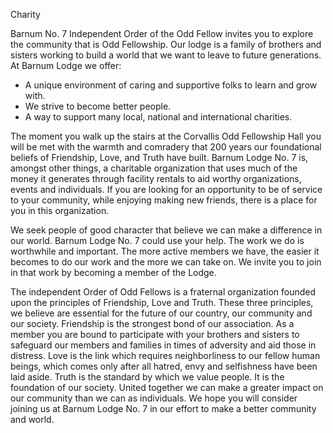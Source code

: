 Charity

 Barnum No. 7 Independent Order of the Odd Fellow invites you to explore the community that is Odd Fellowship. Our lodge is a family of brothers and sisters working to build a world that we want to leave to future generations.
At Barnum Lodge we offer:
* A unique environment of caring and supportive folks to learn and grow with.
* We strive to become better people.
* A way to support many local, national and international charities.

The moment you walk up the stairs at the Corvallis Odd Fellowship Hall you will be met with the warmth and comradery that 200 years our foundational beliefs of Friendship, Love, and Truth have built. Barnum Lodge No. 7 is, amongst other things, a charitable organization that uses much of the money it generates through facility rentals to aid worthy organizations, events and individuals. If you are looking for an opportunity to be of service to your community, while enjoying making new friends, there is a place for you in this organization.

We seek people of good character that believe we can make a difference in our world.  Barnum Lodge No. 7 could use your help. The work we do is worthwhile and important. The more active members we have, the easier it becomes to do our work and the more we can take on. We invite you to join in that work by becoming a member of the Lodge.  

The independent Order of Odd Fellows is a fraternal organization founded upon the principles of Friendship, Love and Truth. These three principles, we believe are essential for the future of our country, our community and our society. Friendship is the strongest bond of our association. As a member you are bound to participate with your brothers and sisters to safeguard our members and families in times of adversity and aid those in distress. Love is the link which requires neighborliness to our fellow human beings, which comes only after all hatred, envy and selfishness have been laid aside. Truth is the standard by which we value people. It is the foundation of our society. United together we can make a greater impact on our community than we can as individuals. We hope you will consider joining us at Barnum Lodge No. 7 in our effort to make a better community and world.
